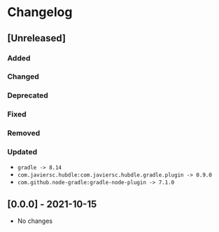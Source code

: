 # Changelog

## [Unreleased]

### Added

### Changed

### Deprecated

### Fixed

### Removed

### Updated

- `gradle -> 8.14`
- `com.javiersc.hubdle:com.javiersc.hubdle.gradle.plugin -> 0.9.0`
- `com.github.node-gradle:gradle-node-plugin -> 7.1.0`

## [0.0.0] - 2021-10-15

- No changes
